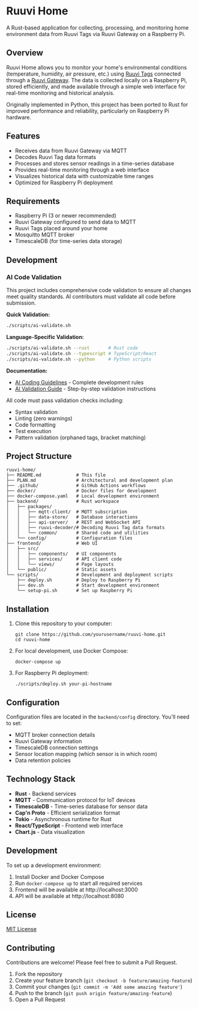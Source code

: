 # Ruuvi Home

A Rust-based application for collecting, processing, and monitoring home environment data from Ruuvi Tags via Ruuvi Gateway on a Raspberry Pi.

## Overview

Ruuvi Home allows you to monitor your home's environmental conditions (temperature, humidity, air pressure, etc.) using [Ruuvi Tags](https://ruuvi.com/ruuvitag/) connected through a [Ruuvi Gateway](https://ruuvi.com/gateway/). The data is collected locally on a Raspberry Pi, stored efficiently, and made available through a simple web interface for real-time monitoring and historical analysis.

Originally implemented in Python, this project has been ported to Rust for improved performance and reliability, particularly on Raspberry Pi hardware.

## Features

- Receives data from Ruuvi Gateway via MQTT
- Decodes Ruuvi Tag data formats
- Processes and stores sensor readings in a time-series database
- Provides real-time monitoring through a web interface
- Visualizes historical data with customizable time ranges
- Optimized for Raspberry Pi deployment

## Requirements

- Raspberry Pi (3 or newer recommended)
- Ruuvi Gateway configured to send data to MQTT
- Ruuvi Tags placed around your home
- Mosquitto MQTT broker
- TimescaleDB (for time-series data storage)

## Development

### AI Code Validation

This project includes comprehensive code validation to ensure all changes meet quality standards. AI contributors must validate all code before submission.

**Quick Validation:**

```bash
./scripts/ai-validate.sh
```

**Language-Specific Validation:**

```bash
./scripts/ai-validate.sh --rust       # Rust code
./scripts/ai-validate.sh --typescript # TypeScript/React
./scripts/ai-validate.sh --python     # Python scripts
```

**Documentation:**

- [AI Coding Guidelines](AI_CODING_GUIDELINES.md) - Complete development rules
- [AI Validation Guide](docs/AI_VALIDATION_GUIDE.md) - Step-by-step validation instructions

All code must pass validation checks including:

- Syntax validation
- Linting (zero warnings)
- Code formatting
- Test execution
- Pattern validation (orphaned tags, bracket matching)

## Project Structure

```
ruuvi-home/
├── README.md             # This file
├── PLAN.md               # Architectural and development plan
├── .github/              # GitHub Actions workflows
├── docker/               # Docker files for development
├── docker-compose.yaml   # Local development environment
├── backend/              # Rust workspace
│   ├── packages/
│   │   ├── mqtt-client/  # MQTT subscription
│   │   ├── data-store/   # Database interactions
│   │   ├── api-server/   # REST and WebSocket API
│   │   ├── ruuvi-decoder/# Decoding Ruuvi Tag data formats
│   │   └── common/       # Shared code and utilities
│   └── config/           # Configuration files
├── frontend/             # Web UI
│   ├── src/
│   │   ├── components/   # UI components
│   │   ├── services/     # API client code
│   │   └── views/        # Page layouts
│   └── public/           # Static assets
└── scripts/              # Development and deployment scripts
    ├── deploy.sh         # Deploy to Raspberry Pi
    ├── dev.sh            # Start development environment
    └── setup-pi.sh       # Set up Raspberry Pi
```

## Installation

1. Clone this repository to your computer:

   ```
   git clone https://github.com/yourusername/ruuvi-home.git
   cd ruuvi-home
   ```

2. For local development, use Docker Compose:

   ```
   docker-compose up
   ```

3. For Raspberry Pi deployment:
   ```
   ./scripts/deploy.sh your-pi-hostname
   ```

## Configuration

Configuration files are located in the `backend/config` directory. You'll need to set:

- MQTT broker connection details
- Ruuvi Gateway information
- TimescaleDB connection settings
- Sensor location mapping (which sensor is in which room)
- Data retention policies

## Technology Stack

- **Rust** - Backend services
- **MQTT** - Communication protocol for IoT devices
- **TimescaleDB** - Time-series database for sensor data
- **Cap'n Proto** - Efficient serialization format
- **Tokio** - Asynchronous runtime for Rust
- **React/TypeScript** - Frontend web interface
- **Chart.js** - Data visualization

## Development

To set up a development environment:

1. Install Docker and Docker Compose
2. Run `docker-compose up` to start all required services
3. Frontend will be available at http://localhost:3000
4. API will be available at http://localhost:8080

## License

[MIT License](LICENSE)

## Contributing

Contributions are welcome! Please feel free to submit a Pull Request.

1. Fork the repository
2. Create your feature branch (`git checkout -b feature/amazing-feature`)
3. Commit your changes (`git commit -m 'Add some amazing feature'`)
4. Push to the branch (`git push origin feature/amazing-feature`)
5. Open a Pull Request
